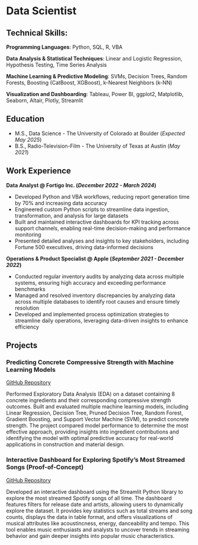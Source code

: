 # Data Scientist

## Technical Skills: 
**Programming Languages**: Python, SQL, R, VBA

**Data Analysis & Statistical Techniques**: Linear and Logistic Regression, Hypothesis Testing, Time Series Analysis 

**Machine Learning & Predictive Modeling**: SVMs, Decision Trees, Random Forests, Boosting (CatBoost, XGBoost), k-Nearest Neighbors (k-NN)

**Visualization and Dashboarding**: Tableau, Power BI, ggplot2, Matplotlib, Seaborn, Altair, Plotly, Streamlit

## Education				       		
- M.S., Data Science - The University of Colorado at Boulder (_Expected May 2025_)	 			        		
- B.S., Radio-Television-Film - The University of Texas at Austin (_May 2021_)
  

## Work Experience
**Data Analyst @ Fortigo Inc. (_December 2022 - March 2024_)**
- Developed Python and VBA workflows, reducing report generation time by 70% and increasing data accuracy
- Engineered custom Python scripts to streamline data ingestion, transformation, and analysis for large datasets
- Built and maintained interactive dashboards for KPI tracking across support channels, enabling real-time decision-making and performance monitoring
- Presented detailed analyses and insights to key stakeholders, including Fortune 500 executives, driving data-informed decisions

**Operations & Product Specialist @ Apple (_September 2021 - December 2022_)**
- Conducted regular inventory audits by analyzing data across multiple systems, ensuring high accuracy and exceeding performance benchmarks
- Managed and resolved inventory discrepancies by analyzing data across multiple databases to identify root causes and ensure timely resolution
- Developed and implemented process optimization strategies to streamline daily operations, leveraging data-driven insights to enhance efficiency

## Projects
### Predicting Concrete Compressive Strength with Machine Learning Models
[GitHub Repository](https://github.com/jacob1713/Predicting_Compressive_Strength_of_Concrete)

Performed Exploratory Data Analysis (EDA) on a dataset containing 8 concrete ingredients and their corresponding compressive strength outcomes. Built and evaluated multiple machine learning models, including Linear Regression, Decision Tree, Pruned Decision Tree, Random Forest, Gradient Boosting, and Support Vector Machine (SVM), to predict concrete strength. The project compared model performance to determine the most effective approach, providing insights into ingredient contributions and identifying the model with optimal predictive accuracy for real-world applications in construction and material design.


### Interactive Dashboard for Exploring Spotify’s Most Streamed Songs (Proof-of-Concept)
[GitHub Repository](https://github.com/jacob1713/Spotify_Dashboard)

Developed an interactive dashboard using the Streamlit Python library to explore the most streamed Spotify songs of all time. The dashboard features filters for release date and artists, allowing users to dynamically explore the dataset. It provides key statistics such as total streams and song counts, displays the data in table format, and offers visualizations of musical attributes like acoustincness, energy, danceability and tempo. This tool enables music enthusiasts and analysts to uncover trends in streaming behavior and gain deeper insights into popular music characteristics.

